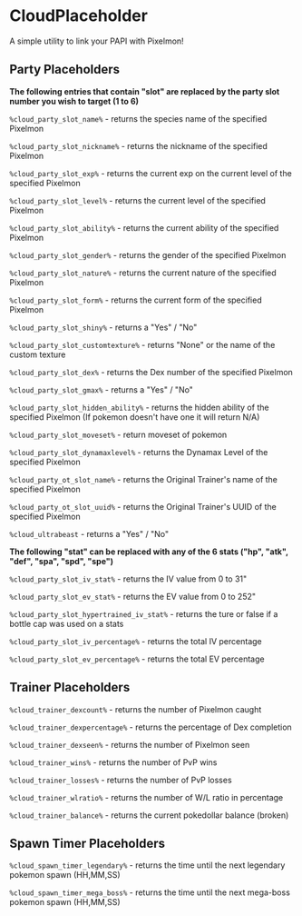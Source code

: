 # CloudPlaceholder
A simple utility to link your PAPI with Pixelmon!

## Party Placeholders

**The following entries that contain "slot" are replaced by the party slot number you wish to target (1 to 6)**

```%cloud_party_slot_name%``` - returns the species name of the specified Pixelmon

```%cloud_party_slot_nickname%``` - returns the nickname of the specified Pixelmon

```%cloud_party_slot_exp%``` - returns the current exp on the current level of the specified Pixelmon

```%cloud_party_slot_level%``` - returns the current level of the specified Pixelmon

```%cloud_party_slot_ability%``` - returns the current ability of the specified Pixelmon

```%cloud_party_slot_gender%``` - returns the gender of the specified Pixelmon

```%cloud_party_slot_nature%``` - returns the current nature of the specified Pixelmon

```%cloud_party_slot_form%``` - returns the current form of the specified Pixelmon

```%cloud_party_slot_shiny%``` - returns a "Yes" / "No"

```%cloud_party_slot_customtexture%``` - returns "None" or the name of the custom texture

```%cloud_party_slot_dex%``` - returns the Dex number of the specified Pixelmon

```%cloud_party_slot_gmax%``` - returns a "Yes" / "No"

```%cloud_party_slot_hidden_ability%``` - returns the hidden ability of the specified Pixelmon (If pokemon doesn't have one it will return N/A)

```%cloud_party_slot_moveset%``` - return moveset of pokemon

```%cloud_party_slot_dynamaxlevel%``` - returns the Dynamax Level of the specified Pixelmon

```%cloud_party_ot_slot_name%``` - returns the Original Trainer's name of the specified Pixelmon

```%cloud_party_ot_slot_uuid%``` - returns the Original Trainer's UUID of the specified Pixelmon

```%cloud_ultrabeast``` - returns a "Yes" / "No"




**The following "stat" can be replaced with any of the 6 stats ("hp", "atk", "def", "spa", "spd", "spe")**

```%cloud_party_slot_iv_stat%``` - returns the IV value from 0 to 31"

```%cloud_party_slot_ev_stat%``` - returns the EV value from 0 to 252"

```%cloud_party_slot_hypertrained_iv_stat%``` - returns the ture or false if a bottle cap was used on a stats

```%cloud_party_slot_iv_percentage%``` - returns the total IV percentage

```%cloud_party_slot_ev_percentage%``` - returns the total EV percentage


## Trainer Placeholders

```%cloud_trainer_dexcount%``` - returns the number of Pixelmon caught

```%cloud_trainer_dexpercentage%``` - returns the percentage of Dex completion

```%cloud_trainer_dexseen%``` - returns the number of Pixelmon seen

```%cloud_trainer_wins%``` - returns the number of PvP wins

```%cloud_trainer_losses%``` - returns the number of PvP losses

```%cloud_trainer_wlratio%``` - returns the number of W/L ratio in percentage

```%cloud_trainer_balance%``` - returns the current pokedollar balance (broken)


## Spawn Timer Placeholders

```%cloud_spawn_timer_legendary%``` - returns the time until the next legendary pokemon spawn (HH,MM,SS)

```%cloud_spawn_timer_mega_boss%``` - returns the time until the next mega-boss pokemon spawn (HH,MM,SS)
